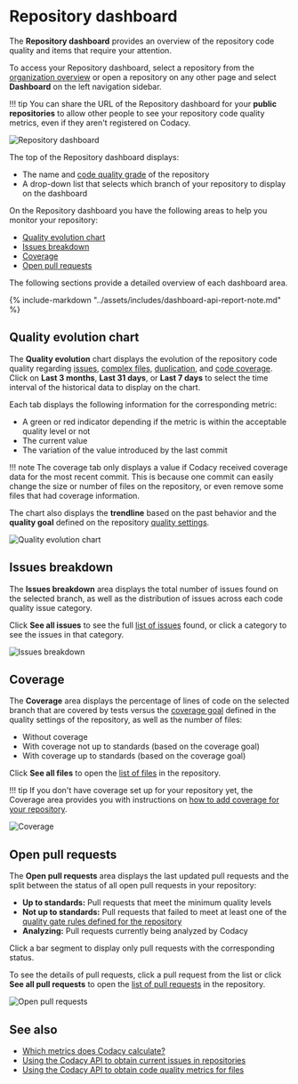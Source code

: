 # Repository dashboard

The **Repository dashboard** provides an overview of the repository code quality and items that require your attention.

To access your Repository dashboard, select a repository from the [organization overview](../organizations/organization-overview.md) or open a repository on any other page and select **Dashboard** on the left navigation sidebar.

!!! tip
    You can share the URL of the Repository dashboard for your **public repositories** to allow other people to see your repository code quality metrics, even if they aren't registered on Codacy.

![Repository dashboard](images/repository-dashboard.png)

The top of the Repository dashboard displays:

-   The name and [code quality grade](../faq/code-analysis/which-metrics-does-codacy-calculate.md#grade) of the repository
-   A drop-down list that selects which branch of your repository to display on the dashboard

On the Repository dashboard you have the following areas to help you monitor your repository:

-   [Quality evolution chart](#quality-evolution-chart)
-   [Issues breakdown](#issues-breakdown)
-   [Coverage](#coverage)
-   [Open pull requests](#open-pull-requests)

The following sections provide a detailed overview of each dashboard area.

{% include-markdown "../assets/includes/dashboard-api-report-note.md" %}

## Quality evolution chart

The **Quality evolution** chart displays the evolution of the repository code quality regarding [issues](../faq/code-analysis/which-metrics-does-codacy-calculate.md#issues), [complex files](../faq/code-analysis/which-metrics-does-codacy-calculate.md#complexity), [duplication](../faq/code-analysis/which-metrics-does-codacy-calculate.md#duplication), and [code coverage](../faq/code-analysis/which-metrics-does-codacy-calculate.md#code-coverage). Click on **Last 3 months**, **Last 31 days**, or **Last 7 days** to select the time interval of the historical data to display on the chart.

Each tab displays the following information for the corresponding metric:

-   A green or red indicator depending if the metric is within the acceptable quality level or not
-   The current value
-   The variation of the value introduced by the last commit

!!! note
    The coverage tab only displays a value if Codacy received coverage data for the most recent commit. This is because one commit can <span class="skip-vale">easily</span> change the size or number of files on the repository, or even remove some files that had coverage information.

The chart also displays the **trendline** based on the past behavior and the **quality goal** defined on the repository [quality settings](../repositories-configure/adjusting-quality-settings.md).

![Quality evolution chart](images/repository-dashboard-quality-evolution.png)

## Issues breakdown

The **Issues breakdown** area displays the total number of issues found on the selected branch, as well as the distribution of issues across each code quality issue category.

Click **See all issues** to see the full [list of issues](issues.md) found, or click a category to see the issues in that category.

![Issues breakdown](images/repository-dashboard-issues-breakdown.png)

## Coverage

The **Coverage** area displays the percentage of lines of code on the selected branch that are covered by tests versus the [coverage goal](../repositories-configure/adjusting-quality-settings.md#goals) defined in the quality settings of the repository, as well as the number of files:

-   Without coverage
-   With coverage not up to standards (based on the coverage goal)
-   With coverage up to standards (based on the coverage goal)

Click **See all files** to open the [list of files](files.md) in the repository.

!!! tip
    If you don't have coverage set up for your repository yet, the Coverage area provides you with instructions on [how to add coverage for your repository](../coverage-reporter/index.md).

![Coverage](images/repository-dashboard-coverage.png)

## Open pull requests

The **Open pull requests** area displays the last updated pull requests and the split between the status of all open pull requests in your repository:

-   **Up to standards:** Pull requests that meet the minimum quality levels
-   **Not up to standards:** Pull requests that failed to meet at least one of the [quality gate rules defined for the repository](../repositories-configure/adjusting-quality-settings.md#gates)
-   **Analyzing:** Pull requests currently being analyzed by Codacy

Click a bar segment to display only pull requests with the corresponding status.

To see the details of pull requests, click a pull request from the list or click **See all pull requests** to open the [list of pull requests](pull-requests.md) in the repository.

![Open pull requests](images/repository-dashboard-open-pull-requests.png)

## See also

-   [Which metrics does Codacy calculate?](../faq/code-analysis/which-metrics-does-codacy-calculate.md)
-   [Using the Codacy API to obtain current issues in repositories](../codacy-api/examples/obtaining-current-issues-in-repositories.md)
-   [Using the Codacy API to obtain code quality metrics for files](../codacy-api/examples/obtaining-code-quality-metrics-for-files.md)

